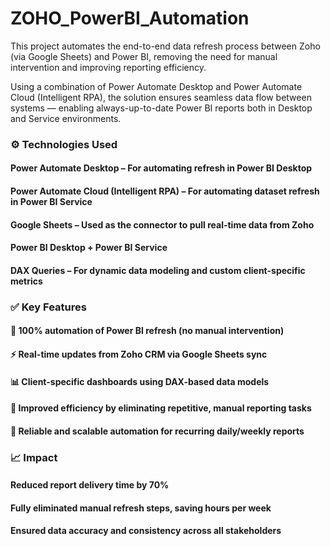 # ZOHO_PowerBI_Automation
This project automates the end-to-end data refresh process between Zoho (via Google Sheets) and Power BI, removing the need for manual intervention and improving reporting efficiency.

Using a combination of Power Automate Desktop and Power Automate Cloud (Intelligent RPA), the solution ensures seamless data flow between systems — enabling always-up-to-date Power BI reports both in Desktop and Service environments.

### ⚙️ Technologies Used
#### Power Automate Desktop – For automating refresh in Power BI Desktop
#### Power Automate Cloud (Intelligent RPA) – For automating dataset refresh in Power BI Service
#### Google Sheets – Used as the connector to pull real-time data from Zoho
#### Power BI Desktop + Power BI Service
#### DAX Queries – For dynamic data modeling and custom client-specific metrics

### ✅ Key Features
#### 🔄 100% automation of Power BI refresh (no manual intervention)
#### ⚡ Real-time updates from Zoho CRM via Google Sheets sync
#### 📊 Client-specific dashboards using DAX-based data models
#### 🧠 Improved efficiency by eliminating repetitive, manual reporting tasks
#### 🧮 Reliable and scalable automation for recurring daily/weekly reports

### 📈 Impact
#### Reduced report delivery time by 70%
#### Fully eliminated manual refresh steps, saving hours per week
#### Ensured data accuracy and consistency across all stakeholders


